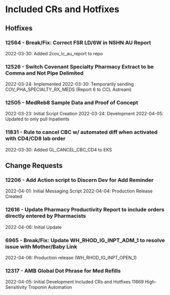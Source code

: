 # Included CRs and Hotfixes
## Hotfixes
### 12564 - Break/Fix: Correct FSR LD/6W in NSHN AU Report
2022-03-30: Added 2cov_ic_au_report to repo

### 12526 - Switch Covenant Specialty Pharmacy Extract to be Comma and Not Pipe Delimited
2022-03-24: Implemented
2022-03-30: Temporarily sending COV_PHA_SPECIALTY_RX_MEDS (Report 6 to CCL Astream)

### 12505 - MedReb8 Sample Data and Proof of Concept
2022-03-23: Initial Script Creation
2022-03-24: Development
2022-04-05: Updated to only pull Inpatients

### 11831 - Rule to cancel CBC w/ automated diff when activated with CD4/CD8 lab order
2022-03-30: Added GL_CANCEL_CBC_CD4 to EKS

## Change Requests
### 12206 - Add Action script to Discern Dev for Add Reminder
2022-04-01: Initial Messaging Script
2022-04-04: Production Release Created

### 12616 - Update Pharmacy Productivity Report to include orders directly entered by Pharmacists
2022-04-06: Initial Update
### 6965 - Break/Fix: Update WH_RHOD_IG_INPT_ADM_1 to resolve issue with Mother/Baby Link
2022-04-06: Production release (WH_RHOD_IG_INPT_OPEN_1)
### 12317 - AMB Global Dot Phrase for Med Refills
2022-04-05: Initial Development
Included CRs and Hotfixes
11669 High-Sensitivity Troponin Automation
